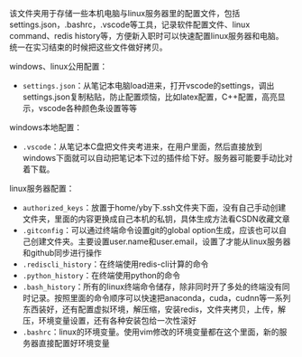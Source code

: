 该文件夹用于存储一些本机电脑与linux服务器里的配置文件，包括settings.json，.bashrc，.vscode等工具，记录软件配置文件、linux command、redis history等，方便新入职时可以快速配置linux服务器和电脑。
统一在实习结束的时候把这些文件做好拷贝。


windows、linux公用配置：
- `settings.json`：从笔记本电脑load进来，打开vscode的settings，调出settings.json复制粘贴，防止配置烦恼，比如latex配置，C++配置，高亮显示，vscode各种颜色条设置等等



windows本地配置：
- `.vscode`：从笔记本C盘把文件夹考进来，在用户里面，然后直接放到windows下面就可以自动把笔记本下过的插件给下好。服务器可能要手动比对着下载。


linux服务器配置：
- `authorized_keys`：放置于home/yby下.ssh文件夹下面，没有自己手动创建文件夹，里面的内容更换成自己本机的私钥，具体生成方法看CSDN收藏文章
- `.gitconfig`：可以通过终端命令设置git的global option生成，应该也可以自己创建文件夹。主要设置user.name和user.email，设置了才能从linux服务器和github同步进行操作
- `.rediscli_history`：在终端使用redis-cli计算的命令
- `.python_history`：在终端使用python的命令
- `.bash_history`：所有的linux终端命令储存，除非同时开了多处的终端没有同时记录。按照里面的命令顺序可以快速把anaconda，cuda，cudnn等一系列东西装好，还有配置虚拟环境，解压缩，安装redis，文件夹拷贝，上传，解压，环境变量设置，还有各种安装包给一次性滚好
- `.bashrc`：linux的环境变量。使用vim修改的环境变量都在这个里面，新的服务器直接配置好环境变量
